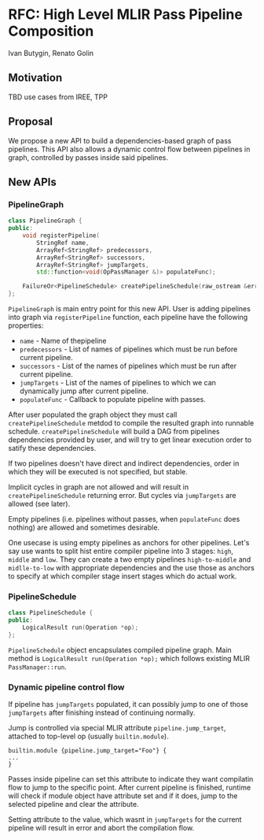 # RFC: High Level MLIR Pass Pipeline Composition

Ivan Butygin, Renato Golin

## Motivation

TBD use cases from IREE, TPP

## Proposal

We propose a new API to build a dependencies-based graph of pass pipelines.
This API also allows a dynamic control flow between pipelines in graph, controlled by passes inside said pipelines.

## New APIs

### PipelineGraph
```C++
class PipelineGraph {
public:
    void registerPipeline(
        StringRef name,
        ArrayRef<StringRef> predecessors,
        ArrayRef<StringRef> successors,
        ArrayRef<StringRef> jumpTargets,
        std::function<void(OpPassManager &)> populateFunc);

    FailureOr<PipelineSchedule> createPipelineSchedule(raw_ostream &errorStream) const;
};
```
`PipelineGraph` is main entry point for this new API.
User is adding pipelines into graph via `registerPipeline` function, each pipeline have the following properties:
* `name` - Name of thepipeline
* `predecessors` - List of names of pipelines which must be run before current pipeline.
* `successors` - List of the names of pipelines which must be run after current pipeline.
* `jumpTargets` - List of the names of pipelines to which we can dynamically jump after current pipeline.
* `populateFunc` - Callback to populate pipeline with passes.

After user populated the graph object they must call `createPipelineSchedule` metdod to compile the resulted graph into runnable schedule.
`createPipelineSchedule` will build a DAG from pipelines dependencies provided by user, and will try to get linear execution order to satify these dependencies.

If two pipelines doesn't have direct and indirect dependencies, order in which they will be executed is not specified, but stable.

Implicit cycles in graph are not allowed and will result in `createPipelineSchedule` returning error. But cycles via `jumpTargets` are allowed (see later).

Empty pipelines (i.e. pipelines without passes, when `populateFunc` does nothing) are allowed and sometimes desirable.

One usecase is using empty pipelines as anchors for other pipelines. Let's say use wants to split hist entire compiler pipeline into 3 stages: `high`, `middle` and `low`.
They can create a two empty pipelines `high-to-middle` and `midlle-to-low` with appropriate dependencies and the use those as anchors to specify at which compiler stage insert stages which do actual work.

### PipelineSchedule
```C++
class PipelineSchedule {
public:
    LogicalResult run(Operation *op);
};
```
`PipelineSchedule` object encapsulates compiled pipeline graph. Main method is `LogicalResult run(Operation *op);` which follows existing MLIR `PassManager::run`.

### Dynamic pipeline control flow

If pipeline has `jumpTargets` populated, it can possibly jump to one of those `jumpTargets` after finishing instead of continuing normally.

Jump is controlled via special MLIR attribute `pipeline.jump_target`, attached to top-level op (usually `builtin.module`).
```
builtin.module {pipeline.jump_target="Foo"} {
...
}
```

Passes inside pipeline can set this attribute to indicate they want compilatin flow to jump to the specific point.
After current pipeline is finished, runtime will check if module object have attribute set and if it does, jump to the selected pipeline and clear the attribute.

Setting attribute to the value, which wasnt in `jumpTargets` for the current pipeline will result in error and abort the compilation flow.